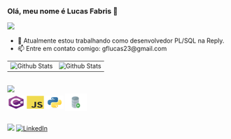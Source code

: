 <h3>Olá, meu nome é Lucas Fabris 👋</h3>

<img src="https://img.shields.io/badge/Overview-Lucas%20Fabris-blue">

<ul>
  <li>🔭 Atualmente estou trabalhando como desenvolvedor PL/SQL na Reply.</li>
  <li>📫 Entre em contato comigo: gflucas23@gmail.com</li>
</ul>

<table>
  <tr>
    <td>
      <img
        align="left"
        src="https://github-readme-stats.vercel.app/api?username=ofabris&theme=vision-friendly-dark&hide_border=false&include_all_commits=true"
        alt="Github Stats"
      />
    </td>
    <td>
      <img
        align="left"
        src="https://github-readme-stats.vercel.app/api/top-langs/?username=ofabris&theme=vision-friendly-dark&hide_border=false&include_all_commits=true&count_private=true&layout=compact"
        alt="Github Stats"
      />
    </td>
  </tr>
</table>

<div style="display: inline_block"><br>
  <img src="https://img.shields.io/badge/Minhas%20Skills- 😎 -blue"><br>
  <img align="center" alt="fabris-csharp" height="30" width="40" src="./elements/csharp-logo.svg"/>
  <img align="center" alt="fabris-javascript" height="30" width="40" src="./elements/javascript-logo.svg"/>
  <img align="center" alt="fabris-python" height="30" width="40" src="./elements/python-logo.svg"/>
  <img align="center" alt="fabris-plsql" height="40" width="50" src="./elements/sqldeveloper-logo.svg"/>
</div>

##

<div> 
  <a href="mailto:gflucas23@gmail.com"><img src="https://img.shields.io/badge/-Gmail-%23333?style=for-the-badge&logo=gmail&logoColor=white" target="_blank"></a>
  <a href="https://www.linkedin.com/in/lucas-fabris/"><img src="https://img.shields.io/badge/-LinkedIn-%230077B5?style=for-the-badge&logo=linkedin&logoColor=white" target="_blank" alt="LinkedIn"></a>
</div>